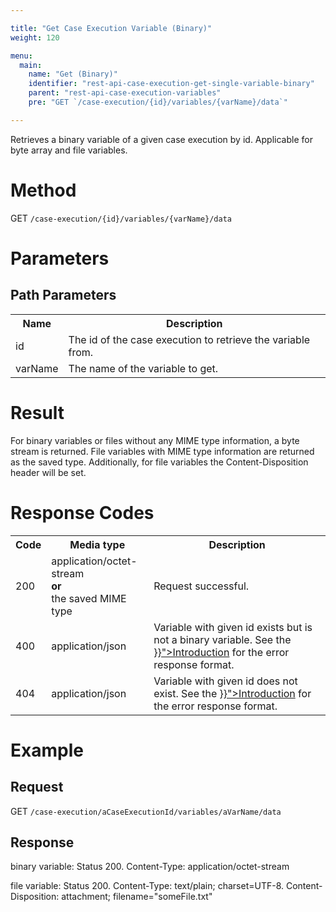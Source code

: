 ```yaml
---

title: "Get Case Execution Variable (Binary)"
weight: 120

menu:
  main:
    name: "Get (Binary)"
    identifier: "rest-api-case-execution-get-single-variable-binary"
    parent: "rest-api-case-execution-variables"
    pre: "GET `/case-execution/{id}/variables/{varName}/data`"

---
```



Retrieves a binary variable of a given case execution by id. Applicable for byte array and file variables.


# Method

GET `/case-execution/{id}/variables/{varName}/data`


# Parameters

## Path Parameters

<table class="table table-striped">
  <tr>
    <th>Name</th>
    <th>Description</th>
  </tr>
  <tr>
    <td>id</td>
    <td>The id of the case execution to retrieve the variable from.</td>
  </tr>
  <tr>
    <td>varName</td>
    <td>The name of the variable to get.</td>
  </tr>
</table>


# Result

For binary variables or files without any MIME type information, a byte stream is returned. File variables with MIME type information are returned as the saved type.
Additionally, for file variables the Content-Disposition header will be set.


# Response Codes

<table class="table table-striped">
  <tr>
    <th>Code</th>
    <th>Media type</th>
    <th>Description</th>
  </tr>
  <tr>
    <td>200</td>
    <td>application/octet-stream<br/><b>or</b></br>the saved MIME type</td>
    <td>Request successful.</td>
  </tr>
  <tr>
    <td>400</td>
    <td>application/json</td>
    <td>Variable with given id exists but is not a binary variable. See the <a href="../../reference/rest/overview/_index.md#error-handling" >}}">Introduction</a> for the error response format.</td>
  </tr>
  <tr>
    <td>404</td>
    <td>application/json</td>
    <td>Variable with given id does not exist. See the <a href="../../reference/rest/overview/_index.md#error-handling" >}}">Introduction</a> for the error response format.</td>
  </tr>
</table>


# Example

## Request

GET `/case-execution/aCaseExecutionId/variables/aVarName/data`

## Response

binary variable: Status 200. Content-Type: application/octet-stream

file variable: Status 200. Content-Type: text/plain; charset=UTF-8. Content-Disposition: attachment; filename="someFile.txt"
